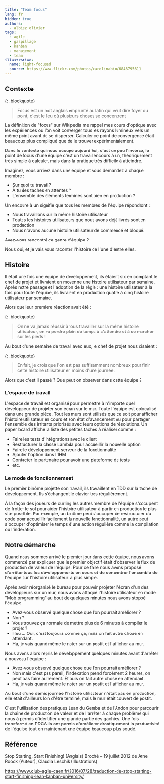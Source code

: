 ```yaml
---
title: "Team focus"
lang: fr
hidden: true
authors:
  - albiez_olivier
tags:
  - agile
  - gaspillage
  - kanban
  - management
  - team
illustration:
  name: light-focused
  source: https://www.flickr.com/photos/carolinabio/6846795611
---
```


## Contexte

{: .blockquote}
> Focus est un mot anglais emprunté au latin qui veut dire foyer ou point, c'est le lieu où plusieurs choses se concentrent

La définition de "focus" sur Wikipedia me rappel mes cours d'optique avec les expériences ou l'on voit converger tous les rayons lumineux vers un même point avant de se disperser. Calculer ce point de convergence était beaucoup plus compliqué que de le trouver expérimentalement.

Dans le contexte qui nous occupe aujourd'hui, c'est un peu l'inverse, le point de focus d'une équipe c'est un travail encours à un, théoriquement très simple à calculer, mais dans la pratique très difficile à atteindre.

Imaginez, vous arrivez dans une équipe et vous demandez à chaque membre :

- Sur quoi tu travail ?
- À tu des taches en attentes ? 
- L'ensemble des éléments terminés sont bien en production ?

Un encoure à un signifie que tous les membres de l'équipe répondront :

- Nous travaillons sur la même histoire utilisateur
- Toutes les histoires utilisateurs que nous avons déjà livrés sont en production
- Nous n'avons aucune histoire utilisateur de commencé et bloqué. 

Avez-vous rencontré ce genre d'équipe ? 

Nous oui, et je vais vous raconter l'histoire de l'une d'entre elles.

## Histoire

Il était une fois une équipe de développement, ils étaient six en comptant le chef de projet et livraient en moyenne une histoire utilisateur par semaine. Après notre passage et l'adoption de la règle : une histoire utilisateur à la fois pour toute l'équipe, ils livraient en production quatre à cinq histoire utilisateur par semaine. 

Alors que leur première réaction avait été :

{: .blockquote}
> On ne va jamais réussir à tous travailler sur la même histoire utilisateur, on va perdre plein de temps à s'attendre et à se marcher sur les pieds !

Au bout d'une semaine de travail avec eux, le chef de projet nous disaient :

{: .blockquote}
> En fait, je crois que l'on est pas suffisamment nombreux pour finir cette histoire utilisateur en moins d'une journée.

Alors que c'est il passé ? Que peut on observer dans cette équipe ? 

### L'espace de travail

L'espace de travail est organisé pour permettre à n'importe quel développeur de projeter son écran sur le mur. 
Toute l'équipe est colocalisé dans une grande pièce.
Tout les murs sont utilisés que ce soit pour afficher l'histoire utilisateur en cours et son état d'avancement ou pour partager l'ensemble des irritants priorisés avec leurs options de résolutions.
Un paper board affiche la liste des petites taches à réaliser comme : 

- Faire les tests d'intégrations avec le client
- Restructurer la classe Lambda pour accueillir la nouvelle option
- Faire le développement serveur de la fonctionnalité
- Ajouter l'option dans l'IHM
- Contacter le partenaire pour avoir une plateforme de tests
- etc.

### Le mode de fonctionnement

Le premier binôme projette son travail, ils travaillent en TDD sur la tache de développement. Ils s'échangent le clavier très régulièrement. 

À la façon des joueurs de curling les autres membre de l'équipe s'occupent de frotter le sol pour aider l'histoire utilisateur à partir en production le plus vite possible. 
Par exemple, un binôme peut s'occuper de restructurer du code pour accueillir facilement la nouvelle fonctionnalité, un autre peut s'occuper d'optimiser le temps d'une action régulière comme la compilation ou l'indexation.

## Notre démarche

Quand nous sommes arrivé le premier jour dans cette équipe, nous avons commencé par expliquer que le premier objectif était d'observer le flux de production de valeur de l'équipe. Pour ce faire nous avons proposé d'arrêter tous les développements en cours et de concentrer l'ensemble de l'équipe sur l'histoire utilisateur la plus simple.

Après avoir réorganisé le bureau pour pouvoir projeter l'écran d'un des développeurs sur un mur, nous avons attaqué l'histoire utilisateur en mode "Mob programming" au bout de quelques minutes nous avons stoppé l'équipe : 

- Avez-vous observé quelque chose que l'on pourrait améliorer ? 
- Non ? 
- Vous trouvez ça normale de mettre plus de 6 minutes à compiler le projet ? 
- Heu ... Oui, c'est toujours comme ça, mais on fait autre chose en attendant.
- Ha, je vais quand même le noter sur un postit et l'afficher au mur.

Nous avons alors repris le développement quelques minutes avant d'arrêter à nouveau l'équipe : 

- Avez-vous observé quelque chose que l'on pourrait améliorer ? 
- Non mais c'est pas pareil, l'indexation prend forcément 2 heures, on peut pas faire autrement. Et puis on fait autre chose en attendant.
- Ha, je vais quand même le noter sur un postit et l'afficher au mur.

Au bout d'une demis journée l'histoire utilisateur n'était pas en production, elle était d'ailleurs loin d'être terminé, mais le mur était couvert de postit. 

C'est l'utilisation des pratiques Lean du Gemba et de l'Andon pour parcourir la chaîne de production de valeur et de l'arrêter à chaque problème qui nous à permis d'identifier une grande partie des gachies. 
Une fois transformé en PDCA ils ont permis d'améliorer drastiquement la productivité de l'équipe tout en maintenant une équipe beaucoup plus soudé. 

## Référence

Stop Starting, Start Finishing! (Anglais) Broché – 19 juillet 2012 de Arne Roock (Auteur), Claudia Leschik (Illustrations) 

https://www.club-agile-caen.fr/2016/07/28/traduction-de-stop-starting-start-finishing-lean-kanban-university/


